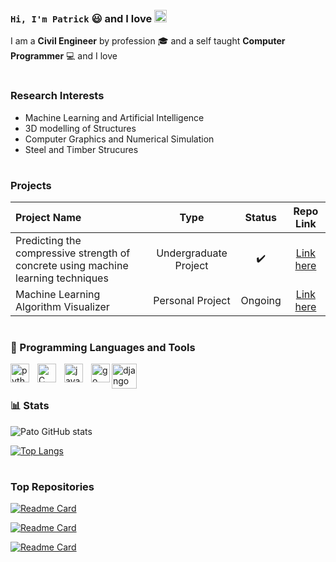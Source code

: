 <!-- </p> -->

### `Hi, I'm Patrick` :smiley: and I love <img  alt="python" width=20 style="margin-top:2px" src="https://cdn.jsdelivr.net/gh/devicons/devicon/icons/python/python-original.svg" />

I am a **Civil Engineer** by profession :mortar_board: and a self taught **Computer Programmer** :computer: and I love

#

### Research Interests

- Machine Learning and Artificial Intelligence
- 3D modelling of Structures
- Computer Graphics and Numerical Simulation
- Steel and Timber Strucures

#

### Projects

| **Project Name**                                                                  |       **Type**        |     **Status**     |                               **Repo Link**                                |
| :-------------------------------------------------------------------------------- | :-------------------: | :----------------: | :------------------------------------------------------------------------: |
| Predicting the compressive strength of concrete using machine learning techniques | Undergraduate Project | :heavy_check_mark: |      [Link here](https://www.github.com/Pato546/strength-prediction)       |
| Machine Learning Algorithm Visualizer                                             |   Personal Project    |      Ongoing       | [Link here](https://www.github.com/Pato546/machine-learning-visualization) |

#

### 🧰 Programming Languages and Tools

<img align="left" alt="python" width=30 style="padding-right:10px" src="https://cdn.jsdelivr.net/gh/devicons/devicon/icons/python/python-original.svg" />
<img align="left" alt="C" width=30 style="padding-right:10px" src="https://cdn.jsdelivr.net/gh/devicons/devicon/icons/c/c-original.svg" />
<img align="left" alt="javascript" width=30 style="padding-right:10px" src="https://cdn.jsdelivr.net/gh/devicons/devicon/icons/javascript/javascript-original.svg" />
<img align="left" alt="go" width=30 src="https://cdn.jsdelivr.net/gh/devicons/devicon/icons/go/go-original-wordmark.svg" />
<img align="left" alt="django" width=40 src="https://cdn.jsdelivr.net/gh/devicons/devicon/icons/django/django-plain-wordmark.svg" />

<br />

#

### 📊 Stats

![Pato GitHub stats](https://github-readme-stats.vercel.app/api?username=Pato546&show_icons=true&theme=transparent)

[![Top Langs](https://github-readme-stats.vercel.app/api/top-langs/?username=Pato546&theme=transparent&layout=compact)](https://github.com/anuraghazra/github-readme-stats)

#

### Top Repositories

[![Readme Card](https://github-readme-stats.vercel.app/api/pin/?username=Pato546&repo=machine-learning-visualization&theme=transparent)](https://github.com/Pato546/machine-learning-visualization)

[![Readme Card](https://github-readme-stats.vercel.app/api/pin/?username=Pato546&repo=data-structures&theme=transparent)](https://github.com/Pato546/machine-learning-visualization)

[![Readme Card](https://github-readme-stats.vercel.app/api/pin/?username=Pato546&repo=algorithms&theme=transparent)](https://github.com/Pato546/machine-learning-visualization)

<br />

<!--
  Themes Available
  ================
  dark, radical, merko, gruvbox, tokyonight, onedark, cobalt, synthwave, highcontrast, dracula
-->
